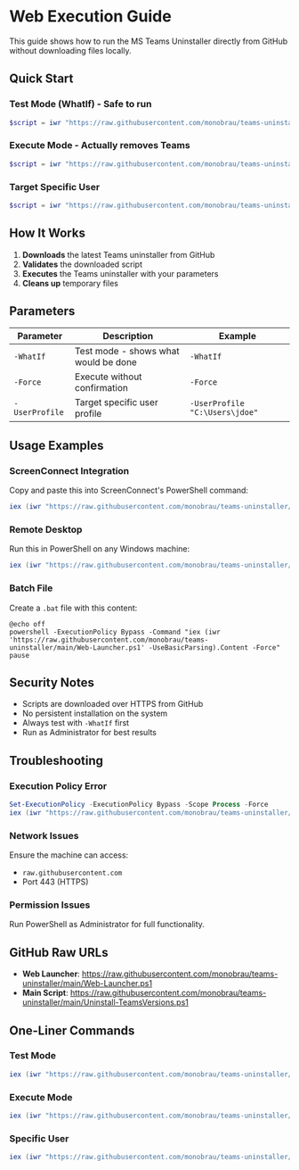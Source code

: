 # Web Execution Guide

This guide shows how to run the MS Teams Uninstaller directly from GitHub without downloading files locally.

## Quick Start

### Test Mode (WhatIf) - Safe to run
```powershell
$script = iwr "https://raw.githubusercontent.com/monobrau/teams-uninstaller/main/Web-Runner.ps1" -UseBasicParsing; iex $script.Content -WhatIf
```

### Execute Mode - Actually removes Teams
```powershell
$script = iwr "https://raw.githubusercontent.com/monobrau/teams-uninstaller/main/Web-Runner.ps1" -UseBasicParsing; iex $script.Content -Force
```

### Target Specific User
```powershell
$script = iwr "https://raw.githubusercontent.com/monobrau/teams-uninstaller/main/Web-Runner.ps1" -UseBasicParsing; iex $script.Content -UserProfile "C:\Users\jdoe" -Force
```

## How It Works

1. **Downloads** the latest Teams uninstaller from GitHub
2. **Validates** the downloaded script
3. **Executes** the Teams uninstaller with your parameters
4. **Cleans up** temporary files

## Parameters

| Parameter | Description | Example |
|-----------|-------------|---------|
| `-WhatIf` | Test mode - shows what would be done | `-WhatIf` |
| `-Force` | Execute without confirmation | `-Force` |
| `-UserProfile` | Target specific user profile | `-UserProfile "C:\Users\jdoe"` |

## Usage Examples

### ScreenConnect Integration
Copy and paste this into ScreenConnect's PowerShell command:

```powershell
iex (iwr "https://raw.githubusercontent.com/monobrau/teams-uninstaller/main/Web-Launcher.ps1" -UseBasicParsing).Content -WhatIf
```

### Remote Desktop
Run this in PowerShell on any Windows machine:

```powershell
iex (iwr "https://raw.githubusercontent.com/monobrau/teams-uninstaller/main/Web-Launcher.ps1" -UseBasicParsing).Content -Force
```

### Batch File
Create a `.bat` file with this content:

```batch
@echo off
powershell -ExecutionPolicy Bypass -Command "iex (iwr 'https://raw.githubusercontent.com/monobrau/teams-uninstaller/main/Web-Launcher.ps1' -UseBasicParsing).Content -Force"
pause
```

## Security Notes

- Scripts are downloaded over HTTPS from GitHub
- No persistent installation on the system
- Always test with `-WhatIf` first
- Run as Administrator for best results

## Troubleshooting

### Execution Policy Error
```powershell
Set-ExecutionPolicy -ExecutionPolicy Bypass -Scope Process -Force
iex (iwr "https://raw.githubusercontent.com/monobrau/teams-uninstaller/main/Web-Launcher.ps1" -UseBasicParsing).Content -WhatIf
```

### Network Issues
Ensure the machine can access:
- `raw.githubusercontent.com`
- Port 443 (HTTPS)

### Permission Issues
Run PowerShell as Administrator for full functionality.

## GitHub Raw URLs

- **Web Launcher**: https://raw.githubusercontent.com/monobrau/teams-uninstaller/main/Web-Launcher.ps1
- **Main Script**: https://raw.githubusercontent.com/monobrau/teams-uninstaller/main/Uninstall-TeamsVersions.ps1

## One-Liner Commands

### Test Mode
```powershell
iex (iwr "https://raw.githubusercontent.com/monobrau/teams-uninstaller/main/Web-Launcher.ps1" -UseBasicParsing).Content -WhatIf
```

### Execute Mode
```powershell
iex (iwr "https://raw.githubusercontent.com/monobrau/teams-uninstaller/main/Web-Launcher.ps1" -UseBasicParsing).Content -Force
```

### Specific User
```powershell
iex (iwr "https://raw.githubusercontent.com/monobrau/teams-uninstaller/main/Web-Launcher.ps1" -UseBasicParsing).Content -UserProfile "C:\Users\jdoe" -Force
```
